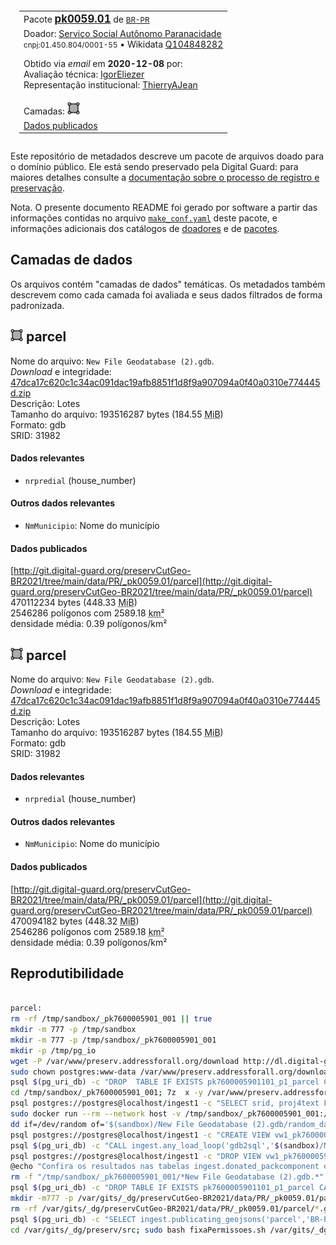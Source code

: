 <aside>
<table align="right" style="padding: 1em">
<tr><td>Pacote <a target="_git" title="link canônico para o git deste pacote" href="http://git.digital-guard.org/preserv-BR/blob/main/data/PR/_pk0059.01"><big><b>pk0059.01</b></big></a> de <small><a target="_osmcodes" title="Jurisdição" href="https://osm.codes/BR-PR">BR-PR</a></small>
</td></tr>
<tr><td>
Doador: <a rel="external" target="_doador" href="http://www.paranacidade.org.br/">Serviço Social Autônomo Paranacidade</a><br/>
<small>cnpj:01.450.804/0001-55</small> • Wikidata <a rel="external" target="_doador" title="link descritor Wikidata do doador" href="https://www.wikidata.org/wiki/Q104848282">Q104848282</a></small><br/>

Obtido via <i>email</i> em <b>2020-12-08</b> por:<br/>
 Avaliação técnica: <a rel="external" target="_gitPerson" title="usuário Git" href="https://github.com/IgorEliezer">IgorEliezer</a><br/>
 Representação institucional: <a rel="external" target="_gitPerson" title="usuário Git" href="https://github.com/ThierryAJean">ThierryAJean</a><br/>
</td></tr>
<tr><td>Camadas: <a title="parcel" href="#-parcel"><img src="https://raw.githubusercontent.com/digital-guard/preserv/main/docs/assets/layerIcon-parcel.png" alt="parcel" width="20"/></a> </td></tr>
<tr><td><a href="http://git.digital-guard.org/preservCutGeo-BR2021/tree/main/data/PR/_pk0059.01">Dados publicados</a></td></tr>
</table>
</aside>

<section>

Este repositório de metadados descreve um pacote de arquivos doado para o domínio público. Ele está sendo preservado pela Digital Guard: para maiores detalhes consulte a [documentação sobre o processo de registro e preservação](https://git.digital-guard.org/preserv/tree/main/docs).

Nota. O presente documento README foi gerado por software a partir das informações contidas no arquivo [`make_conf.yaml`](make_conf.yaml) deste pacote, e informações adicionais dos catálogos de [doadores](https://git.digital-guard.org/preserv-BR/blob/main/data/donor.csv) e de [pacotes](https://git.digital-guard.org/preserv-BR/blob/main/data/donatedPack.csv).

# Camadas de dados

Os arquivos contém "camadas de dados" temáticas. Os metadados também descrevem como cada camada foi avaliada e seus dados filtrados de forma padronizada.

## <img src="https://raw.githubusercontent.com/digital-guard/preserv/main/docs/assets/layerIcon-parcel.png" alt="parcel" width="20"/> parcel

Nome do arquivo: `New File Geodatabase (2).gdb`.<br/>*Download* e integridade: [47dca17c620c1c34ac091dac19afb8851f1d8f9a907094a0f40a0310e774445d.zip](http://dl.digital-guard.org/47dca17c620c1c34ac091dac19afb8851f1d8f9a907094a0f40a0310e774445d.zip)<br/>Descrição: Lotes<br/>Tamanho do arquivo: 193516287 bytes (184.55 <abbr title="mebibyte">MiB</abbr>)<br/>Formato: gdb<br/>SRID: 31982

#### Dados relevantes
* `nrpredial` (house_number)

#### Outros dados relevantes
* `NmMunicipio`: Nome do município

#### Dados publicados
[http://git.digital-guard.org/preservCutGeo-BR2021/tree/main/data/PR/_pk0059.01/parcel](http://git.digital-guard.org/preservCutGeo-BR2021/tree/main/data/PR/_pk0059.01/parcel)<br/>470112234 bytes (448.33 <abbr title="mebibyte">MiB</abbr>)<br/>2546286 polígonos com 2589.18 <abbr title="quilômetros quadrados">km²</abbr><br/>densidade média: 0.39 polígonos/km²
## <img src="https://raw.githubusercontent.com/digital-guard/preserv/main/docs/assets/layerIcon-parcel.png" alt="parcel" width="20"/> parcel

Nome do arquivo: `New File Geodatabase (2).gdb`.<br/>*Download* e integridade: [47dca17c620c1c34ac091dac19afb8851f1d8f9a907094a0f40a0310e774445d.zip](http://dl.digital-guard.org/47dca17c620c1c34ac091dac19afb8851f1d8f9a907094a0f40a0310e774445d.zip)<br/>Descrição: Lotes<br/>Tamanho do arquivo: 193516287 bytes (184.55 <abbr title="mebibyte">MiB</abbr>)<br/>Formato: gdb<br/>SRID: 31982

#### Dados relevantes
* `nrpredial` (house_number)

#### Outros dados relevantes
* `NmMunicipio`: Nome do município

#### Dados publicados
[http://git.digital-guard.org/preservCutGeo-BR2021/tree/main/data/PR/_pk0059.01/parcel](http://git.digital-guard.org/preservCutGeo-BR2021/tree/main/data/PR/_pk0059.01/parcel)<br/>470094182 bytes (448.32 <abbr title="mebibyte">MiB</abbr>)<br/>2546286 polígonos com 2589.18 <abbr title="quilômetros quadrados">km²</abbr><br/>densidade média: 0.39 polígonos/km²

</section>
<section>

# Reprodutibilidade

```bash

parcel:
rm -rf /tmp/sandbox/_pk7600005901_001 || true
mkdir -m 777 -p /tmp/sandbox
mkdir -m 777 -p /tmp/sandbox/_pk7600005901_001
mkdir -p /tmp/pg_io
wget -P /var/www/preserv.addressforall.org/download http://dl.digital-guard.org/47dca17c620c1c34ac091dac19afb8851f1d8f9a907094a0f40a0310e774445d.zip
sudo chown postgres:www-data /var/www/preserv.addressforall.org/download/47dca17c620c1c34ac091dac19afb8851f1d8f9a907094a0f40a0310e774445d.zip && sudo chmod 664 /var/www/preserv.addressforall.org/download/47dca17c620c1c34ac091dac19afb8851f1d8f9a907094a0f40a0310e774445d.zip
psql $(pg_uri_db) -c "DROP  TABLE IF EXISTS pk7600005901101_p1_parcel CASCADE"
cd /tmp/sandbox/_pk7600005901_001; 7z  x -y /var/www/preserv.addressforall.org/download/47dca17c620c1c34ac091dac19afb8851f1d8f9a907094a0f40a0310e774445d.zip "*New File Geodatabase (2).gdb*" ; chmod -R a+rwx . > /dev/null
psql postgres://postgres@localhost/ingest1 -c "SELECT srid, proj4text FROM spatial_ref_sys where srid=31982"
sudo docker run --rm --network host -v /tmp/sandbox/_pk7600005901_001:/tmp osgeo/gdal ogr2ogr -lco GEOMETRY_NAME=geom -overwrite -f "PostgreSQL" PG:" dbname='ingest1' host='localhost' port='5432' user='postgres' " "/tmp/New File Geodatabase (2).gdb" LOTES_PR -nln pk7600005901101_p1_parcel 
dd if=/dev/random of='$(sandbox)/New File Geodatabase (2).gdb/random_data_file' bs=1M count=1
psql postgres://postgres@localhost/ingest1 -c "CREATE VIEW vw1_pk7600005901101_p1_parcel AS SELECT objectid AS gid, nrpredial AS house_number, NmMunicipio, geom FROM $(tabname)"
psql $(pg_uri_db) -c "CALL ingest.any_load_loop('gdb2sql','$(sandbox)/New File Geodatabase (2).gdb/random_data_file','parcel_none','vw1_pk7600005901101_p1_parcel','7600005901101','47dca17c620c1c34ac091dac19afb8851f1d8f9a907094a0f40a0310e774445d.zip',array[]::text[],5,1,false,'geom',true,'NmMunicipio')"
psql postgres://postgres@localhost/ingest1 -c "DROP VIEW vw1_pk7600005901101_p1_parcel"
@echo "Confira os resultados nas tabelas ingest.donated_packcomponent e ingest.feature_asis".
rm -f "/tmp/sandbox/_pk7600005901_001/*New File Geodatabase (2).gdb.*" || true
psql $(pg_uri_db) -c "DROP TABLE IF EXISTS pk7600005901101_p1_parcel CASCADE"
mkdir -m777 -p /var/gits/_dg/preservCutGeo-BR2021/data/PR/_pk0059.01/parcel
rm -rf /var/gits/_dg/preservCutGeo-BR2021/data/PR/_pk0059.01/parcel/*.geojson
psql $(pg_uri_db) -c "SELECT ingest.publicating_geojsons('parcel','BR-PR','/var/gits/_dg/preservCutGeo-BR2021/data/PR/_pk0059.01/parcel','1',9,3);"
cd /var/gits/_dg/preserv/src; sudo bash fixaPermissoes.sh /var/gits/_dg/preservCutGeo-BR2021/data/PR/_pk0059.01/parcel

```
</section>

